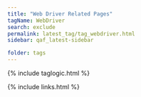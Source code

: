 ```yaml
---
title: "Web Driver Related Pages"
tagName: WebDriver
search: exclude
permalink: latest_tag/tag_webdriver.html
sidebar: qaf_latest-sidebar

folder: tags
---
```

{% include taglogic.html %}

{% include links.html %}
